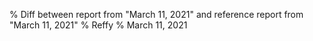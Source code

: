 % Diff between report from "March 11, 2021" and reference report from "March 11, 2021"
% Reffy
% March 11, 2021

